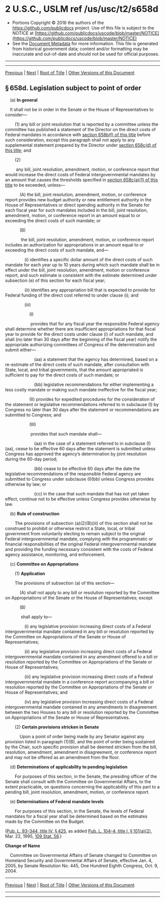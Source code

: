 ---
---

# 2 U.S.C., USLM ref /us/usc/t2/s658d

* Portions Copyright © 2016 the authors of the https://github.com/publicdocs project.
  Use of this file is subject to the NOTICE at [https://github.com/publicdocs/uscode/blob/master/NOTICE](https://github.com/publicdocs/uscode/blob/master/NOTICE)
* See the [Document Metadata](././../../../../../..//README.md) for more information.
  This file is generated from historical government data; content and/or formatting may be inaccurate and out-of-date and should not be used for official purposes.

----------
----------

[Previous](./../../../../../..//us/usc/t2/ch17A/schII/ptB/m__us_usc_t2_s658c.md) | [Next](./../../../../../..//us/usc/t2/ch17A/schII/ptB/m__us_usc_t2_s658e.md) | [Root of Title](./../../../../../../) | [Other Versions of this Document](https://publicdocs.github.io/go/links?ns=uslm&ref=%2Fus%2Fusc%2Ft2%2Fs658d)

## § 658d. Legislation subject to point of order

    (a) __In general__ 

    It shall not be in order in the Senate or the House of Representatives to consider—

        (1) any bill or joint resolution that is reported by a committee unless the committee has published a statement of the Director on the direct costs of Federal mandates in accordance with [section 658b(f) of this title][/us/usc/t2/s658b/f] before such consideration, except this paragraph shall not apply to any supplemental statement prepared by the Director under [section 658c(d) of this title][/us/usc/t2/s658c/d]; and

        (2)

         any bill, joint resolution, amendment, motion, or conference report that would increase the direct costs of Federal intergovernmental mandates by an amount that causes the thresholds specified in [section 658c(a)(1) of this title][/us/usc/t2/s658c/a/1] to be exceeded, unless—

            (A) the bill, joint resolution, amendment, motion, or conference report provides new budget authority or new entitlement authority in the House of Representatives or direct spending authority in the Senate for each fiscal year for such mandates included in the bill, joint resolution, amendment, motion, or conference report in an amount equal to or exceeding the direct costs of such mandate; or

            (B)

             the bill, joint resolution, amendment, motion, or conference report includes an authorization for appropriations in an amount equal to or exceeding the direct costs of such mandate, and—

                (i) identifies a specific dollar amount of the direct costs of such mandate for each year up to 10 years during which such mandate shall be in effect under the bill, joint resolution, amendment, motion or conference report, and such estimate is consistent with the estimate determined under subsection (e) of this section for each fiscal year;

                (ii) identifies any appropriation bill that is expected to provide for Federal funding of the direct cost referred to under clause (i); and

                (iii)

                    (I)

                     provides that for any fiscal year the responsible Federal agency shall determine whether there are insufficient appropriations for that fiscal year to provide for the direct costs under clause (i) of such mandate, and shall (no later than 30 days after the beginning of the fiscal year) notify the appropriate authorizing committees of Congress of the determination and submit either—

                        (aa) a statement that the agency has determined, based on a re-estimate of the direct costs of such mandate, after consultation with State, local, and tribal governments, that the amount appropriated is sufficient to pay for the direct costs of such mandate; or

                        (bb) legislative recommendations for either implementing a less costly mandate or making such mandate ineffective for the fiscal year;

                    (II) provides for expedited procedures for the consideration of the statement or legislative recommendations referred to in subclause (I) by Congress no later than 30 days after the statement or recommendations are submitted to Congress; and

                    (III)

                     provides that such mandate shall—

                        (aa) in the case of a statement referred to in subclause (I)(aa), cease to be effective 60 days after the statement is submitted unless Congress has approved the agency’s determination by joint resolution during the 60-day period;

                        (bb) cease to be effective 60 days after the date the legislative recommendations of the responsible Federal agency are submitted to Congress under subclause (I)(bb) unless Congress provides otherwise by law; or

                        (cc) in the case that such mandate that has not yet taken effect, continue not to be effective unless Congress provides otherwise by law.

    (b) __Rule of construction__ 

        The provisions of subsection (a)(2)(B)(iii) of this section shall not be construed to prohibit or otherwise restrict a State, local, or tribal government from voluntarily electing to remain subject to the original Federal intergovernmental mandate, complying with the programmatic or financial responsibilities of the original Federal intergovernmental mandate and providing the funding necessary consistent with the costs of Federal agency assistance, monitoring, and enforcement.

    (c) __Committee on Appropriations__ 

        (1) __Application__ 

        The provisions of subsection (a) of this section—

            (A) shall not apply to any bill or resolution reported by the Committee on Appropriations of the Senate or the House of Representatives; except

            (B)

             shall apply to—

                (i) any legislative provision increasing direct costs of a Federal intergovernmental mandate contained in any bill or resolution reported by the Committee on Appropriations of the Senate or House of Representatives;

                (ii) any legislative provision increasing direct costs of a Federal intergovernmental mandate contained in any amendment offered to a bill or resolution reported by the Committee on Appropriations of the Senate or House of Representatives;

                (iii) any legislative provision increasing direct costs of a Federal intergovernmental mandate in a conference report accompanying a bill or resolution reported by the Committee on Appropriations of the Senate or House of Representatives; and

                (iv) any legislative provision increasing direct costs of a Federal intergovernmental mandate contained in any amendments in disagreement between the two Houses to any bill or resolution reported by the Committee on Appropriations of the Senate or House of Representatives.

        (2) __Certain provisions stricken in Senate__ 

            Upon a point of order being made by any Senator against any provision listed in paragraph (1)(B), and the point of order being sustained by the Chair, such specific provision shall be deemed stricken from the bill, resolution, amendment, amendment in disagreement, or conference report and may not be offered as an amendment from the floor.

    (d) __Determinations of applicability to pending legislation__ 

        For purposes of this section, in the Senate, the presiding officer of the Senate shall consult with the Committee on Governmental Affairs, to the extent practicable, on questions concerning the applicability of this part to a pending bill, joint resolution, amendment, motion, or conference report.

    (e) __Determinations of Federal mandate levels__ 

        For purposes of this section, in the Senate, the levels of Federal mandates for a fiscal year shall be determined based on the estimates made by the Committee on the Budget.

([Pub. L. 93–344, title IV, § 425][/us/pl/93/344/s425], as added [Pub. L. 104–4, title I, § 101(a)(2)][/us/pl/104/4/s101/a/2], Mar. 22, 1995, [109 Stat. 56][/us/stat/109/56].)

 __Change of Name__ 

    Committee on Governmental Affairs of Senate changed to Committee on Homeland Security and Governmental Affairs of Senate, effective Jan. 4, 2005, by Senate Resolution No. 445, One Hundred Eighth Congress, Oct. 9, 2004.

----------

[Previous](./../../../../../..//us/usc/t2/ch17A/schII/ptB/m__us_usc_t2_s658c.md) | [Next](./../../../../../..//us/usc/t2/ch17A/schII/ptB/m__us_usc_t2_s658e.md) | [Root of Title](./../../../../../../) | [Other Versions of this Document](https://publicdocs.github.io/go/links?ns=uslm&ref=%2Fus%2Fusc%2Ft2%2Fs658d)

----------
----------

[/us/usc/t2/s658b/f]: https://publicdocs.github.io/go/links?ns=uslm&ref=%2Fus%2Fusc%2Ft2%2Fs658b%2Ff
[/us/usc/t2/s658c/d]: https://publicdocs.github.io/go/links?ns=uslm&ref=%2Fus%2Fusc%2Ft2%2Fs658c%2Fd
[/us/usc/t2/s658c/a/1]: https://publicdocs.github.io/go/links?ns=uslm&ref=%2Fus%2Fusc%2Ft2%2Fs658c%2Fa%2F1
[/us/pl/93/344/s425]: https://publicdocs.github.io/go/links?ns=uslm&ref=%2Fus%2Fpl%2F93%2F344%2Fs425
[/us/pl/104/4/s101/a/2]: https://publicdocs.github.io/go/links?ns=uslm&ref=%2Fus%2Fpl%2F104%2F4%2Fs101%2Fa%2F2
[/us/stat/109/56]: https://publicdocs.github.io/go/links?ns=uslm&ref=%2Fus%2Fstat%2F109%2F56


